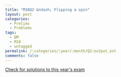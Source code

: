 ```yaml
---
title: "M18Q2 &ndash; Flipping a spin"
layout: post
categories:
  - Prelims
  - Problems
tags:
  - QM
  - M18
  - untagged
permalink: /:categories/:year/:month/Q2:output_ext
comments: false
---
```

<object data="2018M2Q.pdf" type="application/pdf" width="100%" height="500"></object>
<div class="message"><a href='https://princetonprelim.com/prelim/41/'>Check for solutions to this year's exam</a></div>